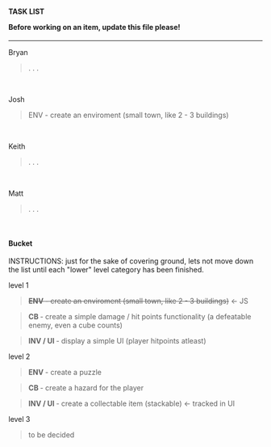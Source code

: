 <h4>TASK LIST <p> Before working on an item, update this file please! </p> </h4> 
<hr/>

Bryan
> . . .

<br />

Josh 
> ENV </strong> - create an enviroment (small town, like 2 - 3 buildings) 

<br />

Keith
> . . .

<br />

Matt
> . . .

<br />
<h4> Bucket </h4>

INSTRUCTIONS: just for the sake of covering ground, lets not move down the list until each "lower" level category has been finished.


level 1

> <strike><strong > ENV </strong> - create an enviroment (small town, like 2 - 3 buildings)</strike> <- JS

> <strong > CB </strong> - create a simple damage / hit points functionality (a defeatable enemy, even a cube counts)

> <strong > INV / UI </strong> - display a simple UI (player hitpoints atleast)

level 2 

> <strong > ENV </strong> - create a puzzle 

> <strong > CB </strong> - create a hazard for the player 

> <strong > INV / UI </strong> - create a collectable item (stackable) <- tracked in UI

level 3 

> to be decided
